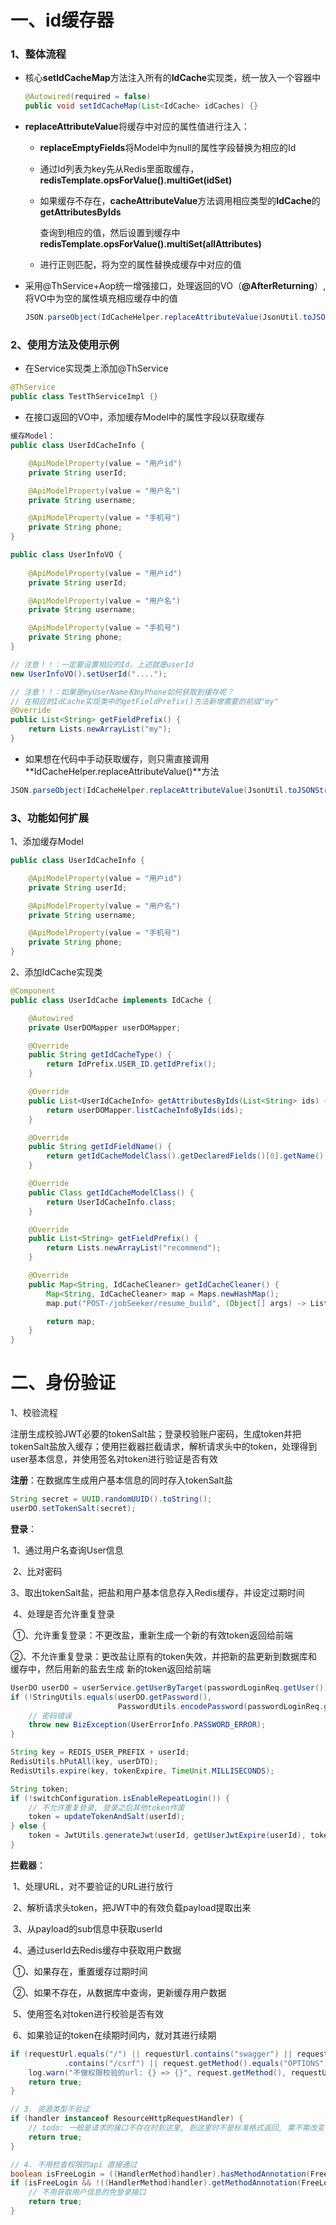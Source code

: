 # 一、id缓存器

### 1、整体流程

* 核心**setIdCacheMap**方法注入所有的**IdCache**实现类，统一放入一个容器中

  ```java
  @Autowired(required = false)
  public void setIdCacheMap(List<IdCache> idCaches) {}
  ```

* **replaceAttributeValue**将缓存中对应的属性值进行注入：

  * **replaceEmptyFields**将Model中为null的属性字段替换为相应的Id

  * 通过Id列表为key先从Redis里面取缓存，**redisTemplate.opsForValue().multiGet(idSet)**

  * 如果缓存不存在，**cacheAttributeValue**方法调用相应类型的**IdCache**的**getAttributesByIds**

    查询到相应的值，然后设置到缓存中**redisTemplate.opsForValue().multiSet(allAttributes)**

  * 进行正则匹配，将为空的属性替换成缓存中对应的值

* 采用@ThService+Aop统一增强接口，处理返回的VO（**@AfterReturning**）,将VO中为空的属性填充相应缓存中的值

  ```java
  JSON.parseObject(IdCacheHelper.replaceAttributeValue(JsonUtil.toJSONStringWithNull(result)), PageResponse.class)
  ```

### 2、使用方法及使用示例

* 在Service实现类上添加@ThService

```java
@ThService
public class TestThServiceImpl {}
```

* 在接口返回的VO中，添加缓存Model中的属性字段以获取缓存

```java
缓存Model：
public class UserIdCacheInfo {

    @ApiModelProperty(value = "用户id")
    private String userId;

    @ApiModelProperty(value = "用户名")
    private String username;

    @ApiModelProperty(value = "手机号")
    private String phone;
}

public class UserInfoVO {
    
    @ApiModelProperty(value = "用户id")
    private String userId;

    @ApiModelProperty(value = "用户名")
    private String username;

    @ApiModelProperty(value = "手机号")
    private String phone;
}

// 注意！！：一定要设置相应的Id，上述就是userId
new UserInfoVO().setUserId("....");

// 注意！！：如果是myUserName和myPhone如何获取到缓存呢？
// 在相应的IdCache实现类中的getFieldPrefix()方法新增需要的前缀"my"
@Override
public List<String> getFieldPrefix() {
    return Lists.newArrayList("my");
}
```

* 如果想在代码中手动获取缓存，则只需直接调用**IdCacheHelper.replaceAttributeValue()**方法

```java
JSON.parseObject(IdCacheHelper.replaceAttributeValue(JsonUtil.toJSONStringWithNull(result)), PageResponse.class)
```

### 3、功能如何扩展

1、添加缓存Model

```java
public class UserIdCacheInfo {

    @ApiModelProperty(value = "用户id")
    private String userId;

    @ApiModelProperty(value = "用户名")
    private String username;

    @ApiModelProperty(value = "手机号")
    private String phone;
}
```

2、添加IdCache实现类

```java
@Component
public class UserIdCache implements IdCache {

    @Autowired
    private UserDOMapper userDOMapper;

    @Override
    public String getIdCacheType() {
        return IdPrefix.USER_ID.getIdPrefix();
    }

    @Override
    public List<UserIdCacheInfo> getAttributesByIds(List<String> ids) {
        return userDOMapper.listCacheInfoByIds(ids);
    }

    @Override
    public String getIdFieldName() {
        return getIdCacheModelClass().getDeclaredFields()[0].getName();
    }

    @Override
    public Class getIdCacheModelClass() {
        return UserIdCacheInfo.class;
    }

    @Override
    public List<String> getFieldPrefix() {
        return Lists.newArrayList("recommend");
    }

    @Override
    public Map<String, IdCacheCleaner> getIdCacheCleaner() {
        Map<String, IdCacheCleaner> map = Maps.newHashMap();
        map.put("POST-/jobSeeker/resume_build", (Object[] args) -> Lists.newArrayList(UserContext.getUserId()));

        return map;
    }
}
```

# 二、身份验证

1、校验流程

注册生成校验JWT必要的tokenSalt盐；登录校验账户密码，生成token并把tokenSalt盐放入缓存；使用拦截器拦截请求，解析请求头中的token，处理得到user基本信息，并使用签名对token进行验证是否有效

**注册**：在数据库生成用户基本信息的同时存入tokenSalt盐

```java
String secret = UUID.randomUUID().toString();
userDO.setTokenSalt(secret);
```

**登录**：

​	1、通过用户名查询User信息

​	2、比对密码

​	3、取出tokenSalt盐，把盐和用户基本信息存入Redis缓存，并设定过期时间

​	4、处理是否允许重复登录

​		①、允许重复登录：不更改盐，重新生成一个新的有效token返回给前端

​		②、不允许重复登录：更改盐让原有的token失效，并把新的盐更新到数据库和缓存中，然后用新的盐去生成				新的token返回给前端

```java
UserDO userDO = userService.getUserByTarget(passwordLoginReq.getUser());
if (!StringUtils.equals(userDO.getPassword(),
                        PasswordUtils.encodePassword(passwordLoginReq.getPassword(), 							userDO.getUserId()))) {
    // 密码错误
    throw new BizException(UserErrorInfo.PASSWORD_ERROR);
}

String key = REDIS_USER_PREFIX + userId;
RedisUtils.hPutAll(key, userDTO);
RedisUtils.expire(key, tokenExpire, TimeUnit.MILLISECONDS);

String token;
if (!switchConfiguration.isEnableRepeatLogin()) {
    // 不允许重复登录, 登录之后其他token作废
    token = updateTokenAndSalt(userId);
} else {
    token = JwtUtils.generateJwt(userId, getUserJwtExpire(userId), tokenSalt, null);
}
```

**拦截器**：

​	1、处理URL，对不要验证的URL进行放行

​	2、解析请求头token，把JWT中的有效负载payload提取出来

​	3、从payload的sub信息中获取userId

​	4、通过userId去Redis缓存中获取用户数据

​		①、如果存在，重置缓存过期时间

​		②、如果不存在，从数据库中查询，更新缓存用户数据

​	5、使用签名对token进行校验是否有效

​	6、如果验证的token在续期时间内，就对其进行续期

```java
if (requestUrl.equals("/") || requestUrl.contains("swagger") || requestUrl.contains("/error") || requestUrl
            .contains("/csrf") || request.getMethod().equals("OPTIONS")) {
    log.warn("不做权限校验的url: {} => {}", request.getMethod(), requestUrl);
    return true;
}

// 3. 资源类型不验证
if (handler instanceof ResourceHttpRequestHandler) {
    // todo: 一般是请求的接口不存在时到这里, 到这里时不是标准格式返回, 需不需改变
    return true;
}

// 4. 不用检查权限的api 直接通过
boolean isFreeLogin = ((HandlerMethod)handler).hasMethodAnnotation(FreeLogin.class);
if (isFreeLogin && !((HandlerMethod)handler).getMethodAnnotation(FreeLogin.class).value()) {
    // 不用获取用户信息的免登录接口
    return true;
}
```

